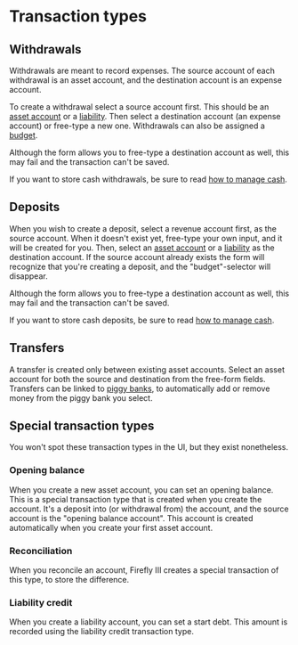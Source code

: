 # Transaction types

## Withdrawals

Withdrawals are meant to record expenses. The source account of each withdrawal is an asset account, and the destination account is an expense account.

To create a withdrawal select a source account first. This should be an [asset account](account-types.md) or a [liability](account-types.md). Then select a destination account (an expense account) or free-type a new one. Withdrawals can also be assigned a [budget](../../how-to/firefly-iii/finances/budgets.md).

Although the form allows you to free-type a destination account as well, this may fail and the transaction can't be saved.

If you want to store cash withdrawals, be sure to read [how to manage cash](../../how-to/firefly-iii/finances/cash.md).

## Deposits

When you wish to create a deposit, select a revenue account first, as the source account. When it doesn't exist yet, free-type your own input, and it will be created for you. Then, select an [asset account](account-types.md) or a [liability](account-types.md) as the destination account. If the source account already exists the form will recognize that you're creating a deposit, and the "budget"-selector will disappear.

Although the form allows you to free-type a destination account as well, this may fail and the transaction can't be saved.

If you want to store cash deposits, be sure to read [how to manage cash](../../how-to/firefly-iii/finances/cash.md).

## Transfers

A transfer is created only between existing asset accounts. Select an asset account for both the source and destination from the free-form fields. Transfers can be linked to [piggy banks](../../how-to/firefly-iii/finances/piggy-banks.md), to automatically add or remove money from the piggy bank you select.

## Special transaction types

You won't spot these transaction types in the UI, but they exist nonetheless.

### Opening balance

When you create a new asset account, you can set an opening balance. This is a special transaction type that is created when you create the account. It's a deposit into (or withdrawal from) the account, and the source account is the "opening balance account". This account is created automatically when you create your first asset account.

### Reconciliation

When you reconcile an account, Firefly III creates a special transaction of this type, to store the difference.

### Liability credit

When you create a liability account, you can set a start debt. This amount is recorded using the liability credit transaction type.
